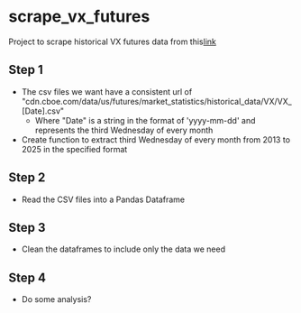 # scrape_vx_futures

Project to scrape historical VX futures data from this[link](https://www.cboe.com/us/futures/market_statistics/historical_data/)

## Step 1

- The csv files we want have a consistent url of "cdn.cboe.com/data/us/futures/market_statistics/historical_data/VX/VX_[Date].csv"
    - Where "Date" is a string in the format of 'yyyy-mm-dd' and represents the third Wednesday of every month
- Create function to extract third Wednesday of every month from 2013 to 2025 in the specified format

## Step 2

- Read the CSV files into a Pandas Dataframe

## Step 3

- Clean the dataframes to include only the data we need

## Step 4

- Do some analysis?